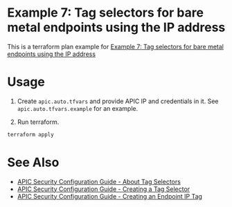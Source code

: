 # Example 7: Tag selectors for bare metal endpoints using the IP address

This is a terraform plan example for [Example 7: Tag selectors for bare metal endpoints using the IP address](https://www.cisco.com/c/en/us/td/docs/dcn/whitepapers/cisco-aci-esg-design-guide.html#Example7TagselectorsforbaremetalendpointsusingtheIPaddress)

# Usage

1. Create `apic.auto.tfvars` and provide APIC IP and credentials in it. See `apic.auto.tfvars.example` for an example.

2. Run terraform.
```bash
terraform apply
```

# See Also
* [APIC Security Configuration Guide - About Tag Selectors](https://www.cisco.com/c/en/us/td/docs/dcn/aci/apic/6x/security-configuration/cisco-apic-security-configuration-guide-60x/endpoint-security-groups-60x.html#Cisco_Concept.dita_4865832c-c812-4ca3-885e-640e2ebc7dcf)
* [APIC Security Configuration Guide - Creating a Tag Selector](https://www.cisco.com/c/en/us/td/docs/dcn/aci/apic/6x/security-configuration/cisco-apic-security-configuration-guide-60x/endpoint-security-groups-60x.html#Cisco_Task_in_List_GUI.dita_cd9a3336-4bb7-48d7-8220-d0beace26d0c)
* [APIC Security Configuration Guide - Creating an Endpoint IP Tag](https://www.cisco.com/c/en/us/td/docs/dcn/aci/apic/6x/security-configuration/cisco-apic-security-configuration-guide-60x/endpoint-security-groups-60x.html#Cisco_Task_in_List_GUI.dita_e7c73256-20a1-4047-8e81-0222b323ad5f)
